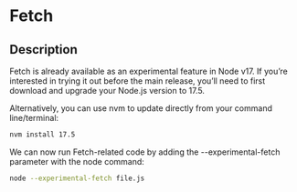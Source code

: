 # Fetch
## Description
Fetch is already available as an experimental feature in Node v17. If you’re interested in trying it out before the main release, you’ll need to first download and upgrade your Node.js version to 17.5.

Alternatively, you can use nvm to update directly from your command line/terminal:

```sh
nvm install 17.5
```
We can now run Fetch-related code by adding the --experimental-fetch parameter with the node command:

```sh
node --experimental-fetch file.js
```